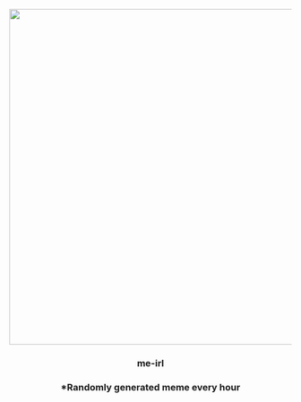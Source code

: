 <p align="center">
        <img src="https://i.redd.it/vxu68gjdn5t81.jpg" width="600" height="600">
        </p>
        <h3 align="center">me-irl</h3>
        <h3 align="center">*Randomly generated meme every hour</h3>
    